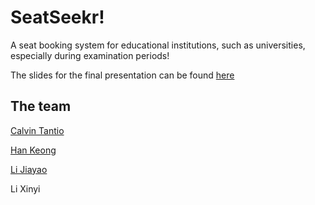 # SeatSeekr!

A seat booking system for educational institutions, such as universities, especially during examination periods!

The slides for the final presentation can be found [here](https://docs.google.com/presentation/d/147KEQD0Ob6wXCii5aJwfnshHhW_geBQuOacds_XbPU8/edit?usp=sharing)

## The team

[Calvin Tantio](https://github.com/CT15)

[Han Keong](https://github.com/han-keong)

[Li Jiayao](https://github.com/JYL123)

Li Xinyi
